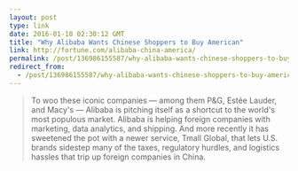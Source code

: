```yaml
---
layout: post
type: link
date: 2016-01-10 02:30:12 GMT
title: "Why Alibaba Wants Chinese Shoppers to Buy American"
link: http://fortune.com/alibaba-china-america/
permalink: /post/136986155587/why-alibaba-wants-chinese-shoppers-to-buy-american
redirect_from: 
  - /post/136986155587/why-alibaba-wants-chinese-shoppers-to-buy-american
---
```


<p><blockquote>To woo these iconic companies — among them P&amp;G, Estée Lauder, and Macy's — Alibaba is pitching itself as a shortcut to the world's most populous market. Alibaba is helping foreign companies with marketing, data analytics, and shipping. And more recently it has sweetened the pot with a newer service, Tmall Global, that lets U.S. brands sidestep many of the taxes, regulatory hurdles, and logistics hassles that trip up foreign companies in China.</blockquote></p>